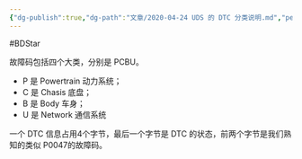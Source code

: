 ```yaml
---
{"dg-publish":true,"dg-path":"文章/2020-04-24 UDS 的 DTC 分类说明.md","permalink":"/文章/2020-04-24 UDS 的 DTC 分类说明/","dgEnableSearch":true}
---
```


#BDStar 

故障码包括四个大类，分别是 PCBU。

-   P 是 Powertrain 动力系统；
-   C 是 Chasis 底盘；
-   B 是 Body 车身；
-   U 是 Network 通信系统

一个 DTC 信息占用4个字节，最后一个字节是 DTC 的状态，前两个字节是我们熟知的类似 P0047的故障码。